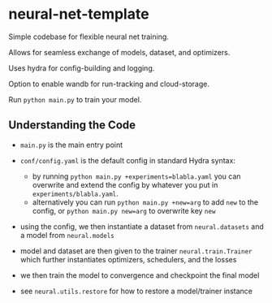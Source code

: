 # neural-net-template


Simple codebase for flexible neural net training.

Allows for seamless exchange of models, dataset, and optimizers.

Uses hydra for config-building and logging.

Option to enable wandb for run-tracking and cloud-storage.

Run `python main.py` to train your model.

## Understanding the Code

* `main.py` is the main entry point
* `conf/config.yaml` is the default config in standard Hydra syntax:
    * by running `python main.py +experiments=blabla.yaml` you can overwrite and extend the config by whatever you put in `experiments/blabla.yaml`.
    * alternatively you can run `python main.py +new=arg` to add `new` to the config, or `python main.py new=arg` to overwrite key `new`

* using the config, we then instantiate a dataset from `neural.datasets` and a model from `neural.models`

* model and dataset are then given to the trainer `neural.train.Trainer` which further instantiates optimizers, schedulers, and the losses

* we then train the model to convergence and checkpoint the final model

* see `neural.utils.restore` for how to restore a model/trainer instance
